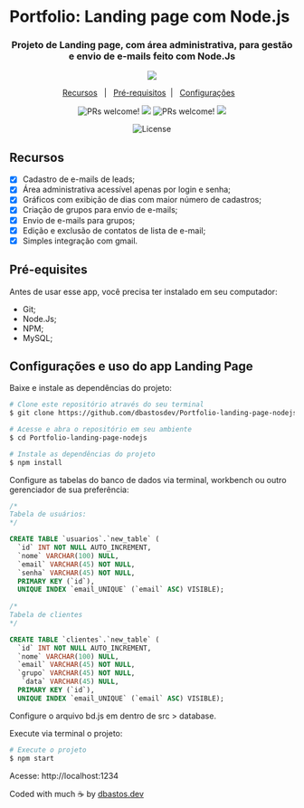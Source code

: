 
# Portfolio: Landing page com Node.js

<h3 align="center">
  Projeto de Landing page, com área administrativa, para gestão e envio de e-mails feito com Node.Js
</h3>

<p align="center">
 <img src="https://github.com/dbastosdev/Portfolio-landing-page-nodejs/blob/main/landing-page.gif" />
</p>

<p align="center">
  <a href="#Resources">Recursos</a>&nbsp;&nbsp;&nbsp;|&nbsp;&nbsp;
  <a href="#Requisites">Pré-requisitos</a>&nbsp;&nbsp;|&nbsp;&nbsp;
  <a href="#Run">Configurações</a>&nbsp;&nbsp;&nbsp;
</p>

<p align="center">
 <img src="https://img.shields.io/badge/Node.js-339933?style=for-the-badge&logo=nodedotjs&logoColor=white" alt="PRs welcome!" />
 <img src="https://img.shields.io/badge/express.js-%23404d59.svg?style=for-the-badge&logo=express&logoColor=%2361DAFB" />
 <img src="https://img.shields.io/badge/JavaScript-323330?style=for-the-badge&logo=javascript&logoColor=F7DF1E" alt="PRs welcome!" />
 <img src="https://img.shields.io/badge/bootstrap-%23563D7C.svg?style=for-the-badge&logo=bootstrap&logoColor=white" />
</p>
<p align="center">
 <img alt="License" src="https://img.shields.io/static/v1?label=license&message=MIT&color=49AA26&labelColor=000000">
</p>

<a id="Resources"></a>
## Recursos

- [x] Cadastro de e-mails de leads;
- [x] Área administrativa acessível apenas por login e senha;
- [x] Gráficos com exibição de dias com maior número de cadastros;
- [x] Criação de grupos para envio de e-mails;
- [x] Envio de e-mails para grupos;
- [x] Edição e exclusão de contatos de lista de e-mail;
- [x] Simples integração com gmail.

<a id="Requisites"></a>
## Pré-equisites

Antes de usar esse app, você precisa ter instalado em seu computador:

- Git;
- Node.Js;
- NPM;
- MySQL; 

<a id="Run"></a>
## Configurações e uso do app Landing Page

Baixe e instale as dependências do projeto: 

```bash
# Clone este repositório através do seu terminal
$ git clone https://github.com/dbastosdev/Portfolio-landing-page-nodejs.git

# Acesse e abra o repositório em seu ambiente
$ cd Portfolio-landing-page-nodejs

# Instale as dependências do projeto
$ npm install
```
Configure as tabelas do banco de dados via terminal, workbench ou outro gerenciador de sua preferência: 

```sql
/* 
Tabela de usuários: 
*/

CREATE TABLE `usuarios`.`new_table` (
  `id` INT NOT NULL AUTO_INCREMENT,
  `nome` VARCHAR(100) NULL,
  `email` VARCHAR(45) NOT NULL,
  `senha` VARCHAR(45) NOT NULL,
  PRIMARY KEY (`id`),
  UNIQUE INDEX `email_UNIQUE` (`email` ASC) VISIBLE);
  
/* 
Tabela de clientes
*/

CREATE TABLE `clientes`.`new_table` (
  `id` INT NOT NULL AUTO_INCREMENT,
  `nome` VARCHAR(100) NULL,
  `email` VARCHAR(45) NOT NULL,
  `grupo` VARCHAR(45) NOT NULL,
   `data` VARCHAR(45) NULL,
  PRIMARY KEY (`id`),
  UNIQUE INDEX `email_UNIQUE` (`email` ASC) VISIBLE);

```
Configure o arquivo bd.js em dentro de src > database. 

Execute via terminal o projeto: 

```bash
# Execute o projeto
$ npm start
```
Acesse: http://localhost:1234 

Coded with much ☕ by <a href="https://github.com/dbastosdev">dbastos.dev</a> 
